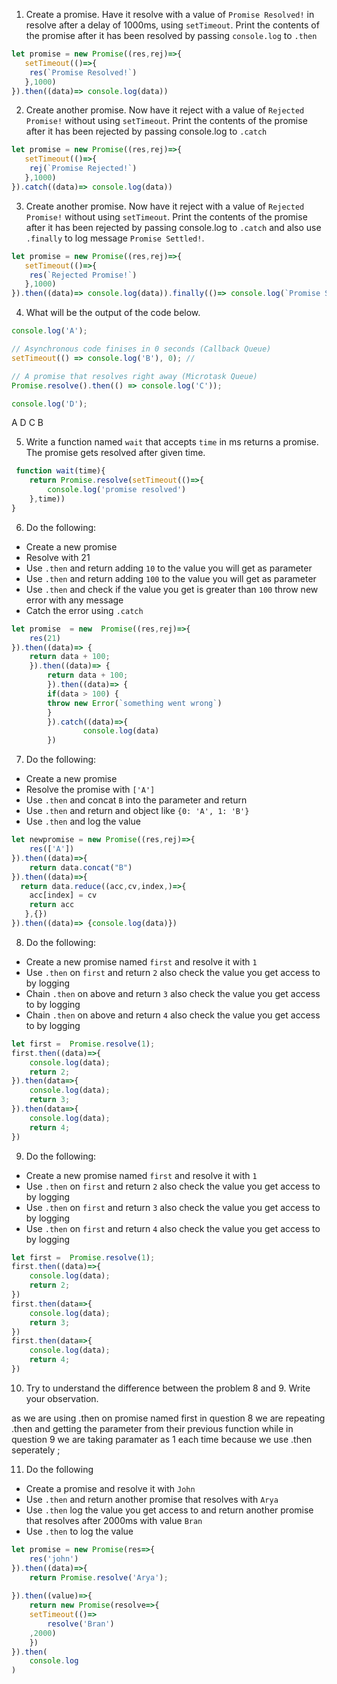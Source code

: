 1. Create a promise. Have it resolve with a value of `Promise Resolved!` in resolve after a delay of 1000ms, using `setTimeout`. Print the contents of the promise after it has been resolved by passing `console.log` to `.then`

```js
let promise = new Promise((res,rej)=>{
   setTimeout(()=>{
    res(`Promise Resolved!`)
   },1000) 
}).then((data)=> console.log(data))
```

2. Create another promise. Now have it reject with a value of `Rejected Promise!` without using `setTimeout`. Print the contents of the promise after it has been rejected by passing console.log to `.catch`

```js
let promise = new Promise((res,rej)=>{
   setTimeout(()=>{
    rej(`Promise Rejected!`)
   },1000) 
}).catch((data)=> console.log(data))
```

3. Create another promise. Now have it reject with a value of `Rejected Promise!` without using `setTimeout`. Print the contents of the promise after it has been rejected by passing console.log to `.catch` and also use `.finally` to log message `Promise Settled!`.

```js
let promise = new Promise((res,rej)=>{
   setTimeout(()=>{
    res(`Rejected Promise!`)
   },1000) 
}).then((data)=> console.log(data)).finally(()=> console.log(`Promise Settled!`))
```

4. What will be the output of the code below.

```js
console.log('A');

// Asynchronous code finises in 0 seconds (Callback Queue)
setTimeout(() => console.log('B'), 0); // 

// A promise that resolves right away (Microtask Queue)
Promise.resolve().then(() => console.log('C'));

console.log('D');
```
 A
 D
 C
 B

5. Write a function named `wait` that accepts `time` in ms returns a promise. The promise gets resolved after given time.

```js
 function wait(time){
    return Promise.resolve(setTimeout(()=>{
        console.log('promise resolved')
    },time))
}
```

6. Do the following:

- Create a new promise
- Resolve with 21
- Use `.then` and return adding `10` to the value you will get as parameter
- Use `.then` and return adding `100` to the value you will get as parameter
- Use `.then` and check if the value you get is greater than `100` throw new error with any message
- Catch the error using `.catch`

```js
let promise  = new  Promise((res,rej)=>{
    res(21)
}).then((data)=> {
    return data + 100;
    }).then((data)=> {
        return data + 100;
        }).then((data)=> {
        if(data > 100) {
        throw new Error(`something went wrong`)
        }
        }).catch((data)=>{
                console.log(data)
        })

```

7. Do the following:

- Create a new promise
- Resolve the promise with `['A']`
- Use `.then` and concat `B` into the parameter and return
- Use `.then` and return and object like `{0: 'A', 1: 'B'}`
- Use `.then` and log the value

```js
let newpromise = new Promise((res,rej)=>{
    res(['A'])
}).then((data)=>{
    return data.concat("B")
}).then((data)=>{
  return data.reduce((acc,cv,index,)=>{
    acc[index] = cv
    return acc
   },{})
}).then((data)=> {console.log(data)})
```

8. Do the following:

- Create a new promise named `first` and resolve it with `1`
- Use `.then` on `first` and return `2` also check the value you get access to by logging
- Chain `.then` on above and return `3` also check the value you get access to by logging
- Chain `.then` on above and return `4` also check the value you get access to by logging

```js
let first =  Promise.resolve(1);
first.then((data)=>{
    console.log(data);
    return 2;
}).then(data=>{
    console.log(data);
    return 3;
}).then(data=>{
    console.log(data);
    return 4;
})
```

9. Do the following:

- Create a new promise named `first` and resolve it with `1`
- Use `.then` on `first` and return `2` also check the value you get access to by logging
- Use `.then` on `first` and return `3` also check the value you get access to by logging
- Use `.then` on `first` and return `4` also check the value you get access to by logging

```js
let first =  Promise.resolve(1);
first.then((data)=>{
    console.log(data);
    return 2;
})
first.then(data=>{
    console.log(data);
    return 3;
})
first.then(data=>{
    console.log(data);
    return 4;
})
```

10. Try to understand the difference between the problem 8 and 9. Write your observation.

as we are using .then on promise named first in question 8 we are repeating .then and getting the parameter from their previous function while in question 9 we are taking paramater as 1 each time because we use .then seperately ;

11. Do the following

- Create a promise and resolve it with `John`
- Use `.then` and return another promise that resolves with `Arya`
- Use `.then` log the value you get access to and return another promise that resolves after 2000ms with value `Bran`
- Use `.then` to log the value

```js
let promise = new Promise(res=>{
    res('john')
}).then((data)=>{
    return Promise.resolve('Arya');
    
}).then((value)=>{
    return new Promise(resolve=>{
    setTimeout(()=>
        resolve('Bran')
    ,2000)
    })
}).then(
    console.log
)
```
